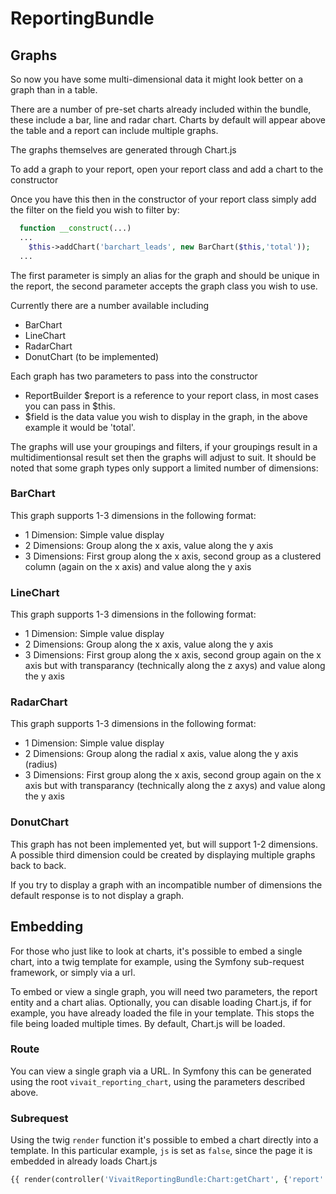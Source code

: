 ReportingBundle
===============

## Graphs

So now you have some multi-dimensional data it might look better on a graph than in a table.

There are a number of pre-set charts already included within the bundle, these include a bar, line and radar chart. Charts by default will appear above the table and a report can include multiple graphs.

The graphs themselves are generated through Chart.js

To add a graph to your report, open your report class and add a chart to the constructor

Once you have this then in the constructor of your report class simply add the filter on the field you wish to filter by:

```php
  function __construct(...)
  ...
    $this->addChart('barchart_leads', new BarChart($this,'total'));
  ...
```

The first parameter is simply an alias for the graph and should be unique in the report, the second parameter accepts the graph class you wish to use.

Currently there are a number available including

 * BarChart
 * LineChart
 * RadarChart
 * DonutChart (to be implemented)

Each graph has two parameters to pass into the constructor

 * ReportBuilder $report is a reference to your report class, in most cases you can pass in $this.
 * $field is the data value you wish to display in the graph, in the above example it would be 'total'.

The graphs will use your groupings and filters, if your groupings result in a multidimentionsal result set then the graphs will adjust to suit. It should be noted that some graph types only support a limited number of dimensions:

### BarChart
This graph supports 1-3 dimensions in the following format:
 * 1 Dimension: Simple value display
 * 2 Dimensions: Group along the x axis, value along the y axis
 * 3 Dimensions: First group along the x axis, second group as a clustered column (again on the x axis) and value along the y axis

### LineChart
This graph supports 1-3 dimensions in the following format:
 * 1 Dimension: Simple value display
 * 2 Dimensions: Group along the x axis, value along the y axis
 * 3 Dimensions: First group along the x axis, second group again on the x axis but with transparancy (technically along the z axys) and value along the y axis

### RadarChart
This graph supports 1-3 dimensions in the following format:
 * 1 Dimension: Simple value display
 * 2 Dimensions: Group along the radial x axis, value along the y axis (radius)
 * 3 Dimensions: First group along the x axis, second group again on the x axis but with transparancy (technically along the z axys) and value along the y axis

### DonutChart
This graph has not been implemented yet, but will support 1-2 dimensions. A possible third dimension could be created by displaying multiple graphs back to back.

If you try to display a graph with an incompatible number of dimensions the default response is to not display a graph.

## Embedding
For those who just like to look at charts, it's possible to embed a single chart, into a twig template for example, using the Symfony sub-request framework, or simply via a url.

To embed or view a single graph, you will need two parameters, the report entity and a chart alias. Optionally, you can disable loading Chart.js, if for example, you have already loaded the file in your template. This stops the file being loaded multiple times. By default, Chart.js will be loaded.

### Route

You can view a single graph via a URL. In Symfony this can be generated using the root `vivait_reporting_chart`, using the parameters described above.

### Subrequest

Using the twig `render` function it's possible to embed a chart directly into a template. In this particular example, `js` is set as `false`, since the page it is embedded in already loads Chart.js

```php
{{ render(controller('VivaitReportingBundle:Chart:getChart', {'report' : id, 'chart_alias': 'chart_day', 'js' : false })) }}
```
